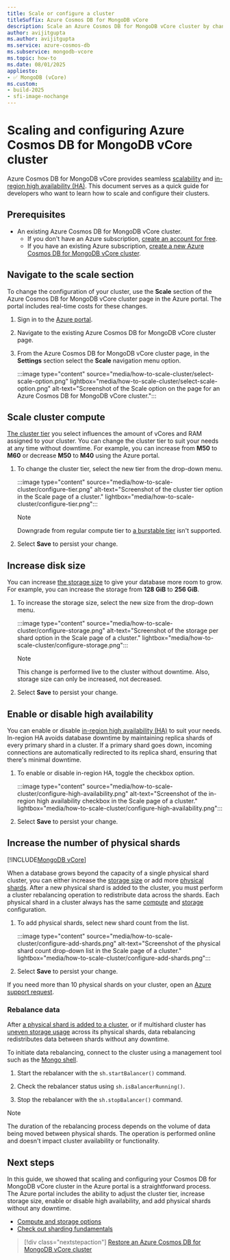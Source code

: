 ```yaml
---
title: Scale or configure a cluster
titleSuffix: Azure Cosmos DB for MongoDB vCore
description: Scale an Azure Cosmos DB for MongoDB vCore cluster by changing the compute tier and storage size or change the configuration by enabling in-region high availability.
author: avijitgupta
ms.author: avijitgupta
ms.service: azure-cosmos-db
ms.subservice: mongodb-vcore
ms.topic: how-to
ms.date: 08/01/2025
appliesto:
- ✅ MongoDB (vCore)
ms.custom:
- build-2025
- sfi-image-nochange
---
```


# Scaling and configuring Azure Cosmos DB for MongoDB vCore cluster

Azure Cosmos DB for MongoDB vCore provides seamless [scalability](./scalability-overview.md) and [in-region high availability (HA)](./high-availability.md). This document serves as a quick guide for developers who want to learn how to scale and configure their clusters. 

## Prerequisites

- An existing Azure Cosmos DB for MongoDB vCore cluster.
  - If you don't have an Azure subscription, [create an account for free](https://azure.microsoft.com/free).
  - If you have an existing Azure subscription, [create a new Azure Cosmos DB for MongoDB vCore cluster](quickstart-portal.md).

## Navigate to the scale section

To change the configuration of your cluster, use the **Scale** section of the Azure Cosmos DB for MongoDB vCore cluster page in the Azure portal. The portal includes real-time costs for these changes.

1. Sign in to the [Azure portal](https://portal.azure.com).

2. Navigate to the existing Azure Cosmos DB for MongoDB vCore cluster page.

3. From the Azure Cosmos DB for MongoDB vCore cluster page, in the **Settings** section select the **Scale** navigation menu option.

   :::image type="content" source="media/how-to-scale-cluster/select-scale-option.png" lightbox="media/how-to-scale-cluster/select-scale-option.png" alt-text="Screenshot of the Scale option on the page for an Azure Cosmos DB for MongoDB vCore cluster.":::

## Scale cluster compute

[The cluster tier](./compute-storage.md#compute-in-azure-cosmos-db-for-mongodb-vcore) you select influences the amount of vCores and RAM assigned to your cluster. You can change the cluster tier to suit your needs at any time without downtime. For example, you can increase from **M50** to **M60** or decrease **M50** to **M40** using the Azure portal.

1. To change the cluster tier, select the new tier from the drop-down menu.

   :::image type="content" source="media/how-to-scale-cluster/configure-tier.png" alt-text="Screenshot of the cluster tier option in the Scale page of a cluster." lightbox="media/how-to-scale-cluster/configure-tier.png":::

    > [!NOTE]
    > Downgrade from regular compute tier to [a burstable tier](./burstable-tier.md) isn't supported.

2. Select **Save** to persist your change.

## Increase disk size

You can increase [the storage size](./compute-storage.md#storage-in-azure-cosmos-db-for-mongodb-vcore) to give your database more room to grow. For example, you can increase the storage from **128 GiB** to **256 GiB**.

1. To increase the storage size, select the new size from the drop-down menu.

   :::image type="content" source="media/how-to-scale-cluster/configure-storage.png" alt-text="Screenshot of the storage per shard option in the Scale page of a cluster." lightbox="media/how-to-scale-cluster/configure-storage.png":::

    > [!NOTE]
    > This change is performed live to the cluster without downtime. Also, storage size can only be increased, not decreased.

2. Select **Save** to persist your change.

## Enable or disable high availability

You can enable or disable [in-region high availability (HA)](./high-availability.md) to suit your needs. In-region HA avoids database downtime by maintaining replica shards of every primary shard in a cluster. If a primary shard goes down, incoming connections are automatically redirected to its replica shard, ensuring that there's minimal downtime.

1. To enable or disable in-region HA, toggle the checkbox option.

   :::image type="content" source="media/how-to-scale-cluster/configure-high-availability.png" alt-text="Screenshot of the in-region high availability checkbox in the Scale page of a cluster." lightbox="media/how-to-scale-cluster/configure-high-availability.png":::

2. Select **Save** to persist your change.

## Increase the number of physical shards

[!INCLUDE[MongoDB vCore](./includes/notice-customer-add-shard-rebalancing-preview.md)]

When a database grows beyond the capacity of a single physical shard cluster, you can either increase the [storage size](#increase-disk-size) or add more [physical shards](./partitioning.md#physical-shards). After a new physical shard is added to the cluster, you must perform a cluster rebalancing operation to redistribute data across the shards. Each physical shard in a cluster always has the same [compute](#scale-cluster-compute) and [storage](#increase-disk-size) configuration.

1. To add physical shards, select new shard count from the list.

   :::image type="content" source="media/how-to-scale-cluster/configure-add-shards.png" alt-text="Screenshot of the physical shard count drop-down list in the Scale page of a cluster." lightbox="media/how-to-scale-cluster/configure-add-shards.png":::

1. Select **Save** to persist your change.

If you need more than 10 physical shards on your cluster, open an [Azure support request](/azure/azure-portal/supportability/how-to-create-azure-support-request#create-a-support-request).

### Rebalance data

After [a physical shard is added to a cluster](#increase-the-number-of-physical-shards), or if multishard cluster has [uneven storage usage](./how-to-manage-alerts.md) across its physical shards, data rebalancing redistributes data between shards without any downtime.

To initiate data rebalancing, connect to the cluster using a management tool such as the [Mongo shell](./how-to-connect-mongo-shell.md).

1. Start the rebalancer with the ```sh.startBalancer()``` command.

1. Check the rebalancer status using ```sh.isBalancerRunning()```.

1. Stop the rebalancer with the ```sh.stopBalancer()``` command.

 > [!NOTE]
> The duration of the rebalancing process depends on the volume of data being moved between physical shards. The operation is performed online and doesn't impact cluster availability or functionality.

## Next steps

In this guide, we showed that scaling and configuring your Cosmos DB for MongoDB vCore cluster in the Azure portal is a straightforward process. The Azure portal includes the ability to adjust the cluster tier, increase storage size, enable or disable high availability, and add physical shards without any downtime.

- [Compute and storage options](./compute-storage.md)
- [Check out sharding fundamentals](./partitioning.md)

> [!div class="nextstepaction"]
> [Restore an Azure Cosmos DB for MongoDB vCore cluster](how-to-restore-cluster.md)
